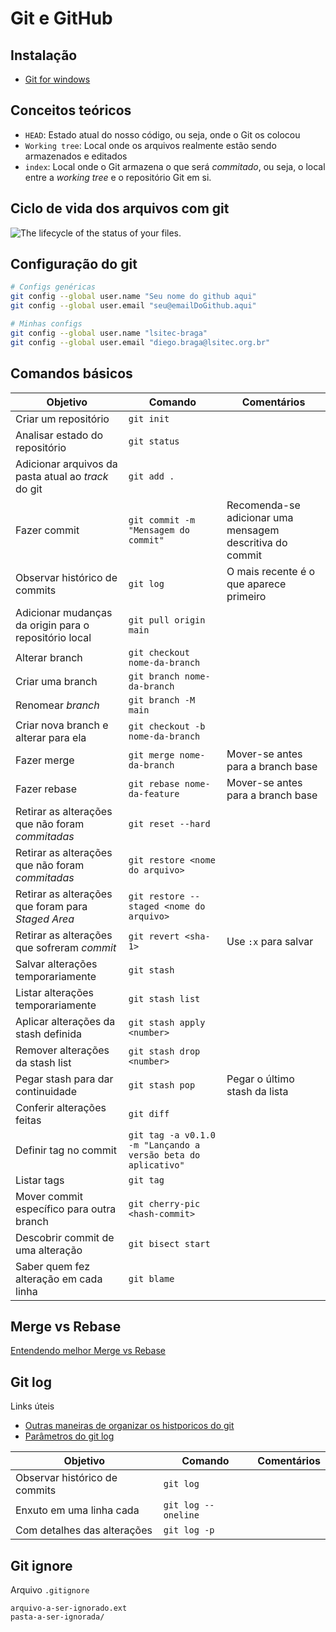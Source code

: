 # Git e GitHub

## Instalação

- [Git for windows](https://git-scm.com/)

## Conceitos teóricos

-   `HEAD`: Estado atual do nosso código, ou seja, onde o Git os colocou
-   `Working tree`: Local onde os arquivos realmente estão sendo armazenados e editados
-   `index`: Local onde o Git armazena o que será  _commitado_, ou seja, o local entre a  _working tree_  e o repositório Git em si.

## Ciclo de vida dos arquivos com git

![The lifecycle of the status of your files.](https://git-scm.com/book/en/v2/images/lifecycle.png)

## Configuração do git

```bash
# Configs genéricas
git config --global user.name "Seu nome do github aqui"
git config --global user.email "seu@emailDoGithub.aqui"

# Minhas configs
git config --global user.name "lsitec-braga"
git config --global user.email "diego.braga@lsitec.org.br"
```

## Comandos básicos

Objetivo|Comando|Comentários
-|-|-
Criar um repositório|`git init`|
Analisar estado do repositório|`git status`|
Adicionar arquivos da pasta atual ao *track* do git|`git add .`|
Fazer commit|`git commit -m "Mensagem do commit"`|Recomenda-se adicionar uma mensagem descritiva do commit|
Observar histórico de commits|`git log`|O mais recente é o que aparece primeiro
Adicionar mudanças da origin para o repositório local|`git pull origin main`|
Alterar branch|`git checkout nome-da-branch`|
Criar uma branch|`git branch nome-da-branch`|
Renomear _branch_|`git branch -M main`|
Criar nova branch e alterar para ela|`git checkout -b nome-da-branch`|
Fazer merge|`git merge nome-da-branch`|Mover-se antes para a branch base
Fazer rebase|`git rebase nome-da-feature`|Mover-se antes para a branch base
Retirar as alterações que não foram _commitadas_|`git reset --hard`|
Retirar as alterações que não foram _commitadas_|`git restore <nome do arquivo>`|
Retirar as alterações que foram para _Staged Area_|`git restore --staged <nome do arquivo>`|
Retirar as alterações que sofreram _commit_|`git revert <sha-1>`|Use `:x` para salvar
Salvar alterações temporariamente|`git stash`|
Listar alterações temporariamente|`git stash list`|
Aplicar alterações da stash definida|`git stash apply <number>`|
Remover alterações da stash list|`git stash drop <number>`|
Pegar stash para dar continuidade|`git stash pop`|Pegar o último stash da lista
Conferir alterações feitas|`git diff`
Definir tag no commit|`git tag -a v0.1.0 -m "Lançando a versão beta do aplicativo"`|
Listar tags|`git tag`|
Mover commit específico para outra branch|`git cherry-pic <hash-commit>`|
Descobrir commit de uma alteração|`git bisect start`|
Saber quem fez alteração em cada linha|`git blame`

## Merge vs Rebase

[Entendendo melhor Merge vs Rebase](https://medium.datadriveninvestor.com/git-rebase-vs-merge-cc5199edd77c)

## Git log

Links úteis

- [Outras maneiras de organizar os histporicos do git](https://devhints.io/git-log)
- [Parâmetros do git log](https://devhints.io/git-log-format)

Objetivo|Comando|Comentários
-|-|-
Observar histórico de commits|`git log`|
Enxuto em uma linha cada|`git log --oneline`|
Com detalhes das alterações|`git log -p`

## Git ignore

Arquivo `.gitignore`

```
arquivo-a-ser-ignorado.ext
pasta-a-ser-ignorada/
```
<!--stackedit_data:
eyJoaXN0b3J5IjpbLTEyMDk1NzI4MTcsNzY4OTgzMTksLTM2ND
UwMDIxMSwzMDEyNTY0MjQsLTcyMzI1NzEzMiwxNjQwNzI5NjUw
LDE2NTY4NTEzOTYsLTE5NjIzMDgxMDksMTk2NjExMTA2Myw1Nz
c0OTUzODcsLTIwNDU1NTU3OCwtNzI5NTc1MTk4LDE0MzMzNjA4
NjMsNzY3MjkzMjc0LC02Njc1MzczNDcsNzg5MTU0OTg3LC0xOT
c4NzUyOTM0LC0xODAxNjMwMDMyLDk2MzI1NjgyOSwtMTk0MTQ5
NTczM119
-->